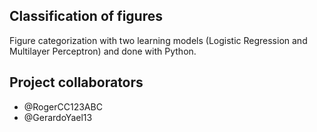 ## Classification of figures
Figure categorization with two learning models (Logistic Regression and Multilayer Perceptron) and done with Python.

## Project collaborators
<ul>
  <li>@RogerCC123ABC</li>
  <li>@GerardoYael13</li>
</ul>

